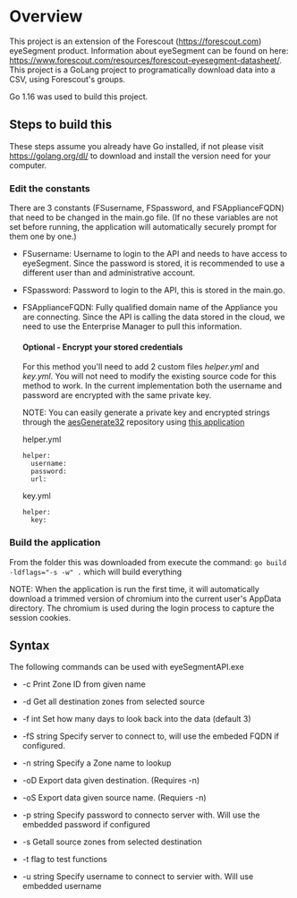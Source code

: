 # Overview

This project is an extension of the Forescout (<https://forescout.com>) eyeSegment product. Information about eyeSegment can be found on here: <https://www.forescout.com/resources/forescout-eyesegment-datasheet/>. This project is a GoLang project to programatically download data into a CSV, using Forescout's groups.

Go 1.16 was used to build this project.

## Steps to build this

These steps assume you already have Go installed, if not please visit <https://golang.org/dl/> to download and install the version need for your computer.

### Edit the constants

There are 3 constants (FSusername, FSpassword, and FSApplianceFQDN) that need to be changed in the main.go file. (If no these variables are not set before running, the application will automatically securely prompt for them one by one.)

- FSusername: Username to login to the API and needs to have access to eyeSegment. Since the password is stored, it is recommended to use a different user than and administrative account.

- FSpassword: Password to login to the API, this is stored in the main.go. 

- FSApplianceFQDN: Fully qualified domain name of the Appliance you are connecting. Since the API is calling the data stored in the cloud, we need to use the Enterprise Manager to pull this information.

    #### Optional - Encrypt your stored credentials

    For this method you'll need to add 2 custom files *helper.yml* and *key.yml*. You will not need to modify the existing source code for this method to work. In the current implementation both the username and password are encrypted with the same private key.
    
    NOTE: You can easily generate a private key and encrypted strings through the [aesGenerate32](https://github.com/Rldeckard/aesGenerate32) repository using [this application](https://github.com/Rldeckard/aesGenerate32/blob/7c9674d6244f073f3dfc5d8414eb0f8dbb1c2020/aesGenerate.exe)

    helper.yml
    ```
    helper:
      username:
      password:
      url:
    ```
    key.yml
    ```
    helper:
      key:
    ```

### Build the application

From the folder this was downloaded from execute the command: `go build -ldflags="-s -w" .` which will build everything

NOTE: When the application is run the first time, it will automatically download a trimmed version of chromium into the current user's AppData directory. The chromium is used during the login process to capture the session cookies. 


## Syntax

The following commands can be used with eyeSegmentAPI.exe

- -c Print Zone ID from given name

- -d Get all destination zones from selected source

- -f int Set how many days to look back into the data (default 3)

- -fS string Specify server to connect to, will use the embeded FQDN if configured.

- -n string Specify a Zone name to lookup

- -oD Export data given destination. (Requires -n)

- -oS Export data given source name. (Requiers -n)

- -p string Specify password to connecto server with. Will use the embedded password if configured 

- -s Getall source zones from selected destination

- -t flag to test functions

- -u string Specify username to connect to servier with. Will use embedded username
